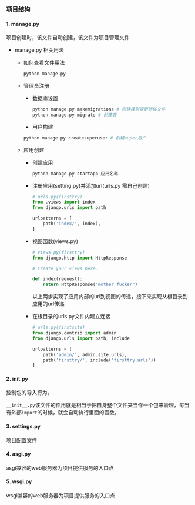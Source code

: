 ### 项目结构

#### 1. manage.py

项目创建时，该文件自动创建，该文件为项目管理文件

- manage.py 相关用法

  - 如何查看文件用法

    ```python
    python manage.py
    ```
  
  - 管理员注册
  
    - 数据库设置
  
      ```python
      python manage.py makemigrations # 创建模型变更迁移文件
      python manage.py migrate # 创建表 
      ```
  
    - 用户构建
  
    ```python
    python manage.py createsuperuser # 创建super用户
    ```
  
  - 应用创建
  
    - 创建应用
  
      ```python
      python manage.py startapp 应用名称
      ```
  
    - 注册应用(setting.py)并添加url(urls.py 需自己创建)
  
      ```python
      # urls.py(firsttry)
      from .views import index
      from django.urls import path
      
      urlpatterns = [
          path('index/', index),
      ]
      ```
    
    - 视图函数(views.py)
    
      ```python
      # views.py(firsttry)
      from django.http import HttpResponse
      
      # Create your views here.
      
      def index(request):
          return HttpResponse("mother fucker")
      ```
    
      以上两步实现了应用内部的url到视图的传递，接下来实现从根目录到应用的url传递
    
    - 在根目录的urls.py文件内建立连接
    
      ```python
      # urls.py(firstsite)
      from django.contrib import admin
      from django.urls import path, include
      
      urlpatterns = [
          path('admin/', admin.site.urls),
          path('firsttry/', include('firsttry.urls'))
      ]
      ```
    
      

#### 2. init.py

控制包的导入行为。

`__init__.py`该文件的作用就是相当于把自身整个文件夹当作一个包来管理，每当有外部`import`的时候，就会自动执行里面的函数。

#### 3. settings.py

项目配置文件



#### 4. asgi.py

asgi兼容的web服务器为项目提供服务的入口点

#### 5. wsgi.py

wsgi兼容的web服务器为项目提供服务的入口点